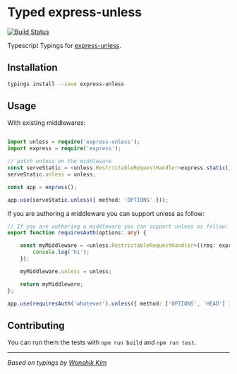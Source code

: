 # Typed express-unless
[![Build Status](https://travis-ci.org/types/npm-express-unless.svg?branch=master)](https://travis-ci.org/types/typed-express-unless)

Typescript Typings for [express-unless](https://github.com/jfromaniello/express-unless).

## Installation
```sh
typings install --save express-unless
```

## Usage

With existing middlewares:

```ts

import unless = require('express-unless');
import express = require('express');

// patch unless on the middleware
const serveStatic = <unless.RestrictableRequestHandler>express.static(__dirname + '/public');
serveStatic.unless = unless;

const app = express();

app.use(serveStatic.unless({ method: 'OPTIONS' }));
```

If you are authoring a middleware you can support unless as follow:

```ts
// If you are authoring a middleware you can support unless as follow:
export function requiresAuth(options: any) {

    const myMiddleware = <unless.RestrictableRequestHandler>((req: express.Request, res: express.Response, next: express.NextFunction) => {
        console.log('hi');
    });

    myMiddleware.unless = unless;

    return myMiddleware;
};

app.use(requiresAuth('whatever').unless({ method: ['OPTIONS', 'HEAD'] }));
```


## Contributing
You can run them the tests with `npm run build` and `npm run test`.

--------------------------------

_Based on typings by [Wonshik Kim](https://github.com/wokim/)_
